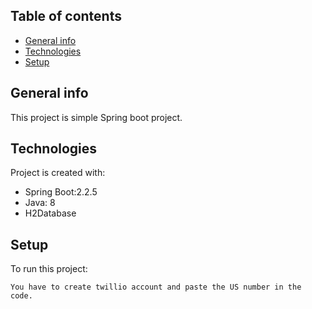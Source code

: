 ## Table of contents
* [General info](#general-info)
* [Technologies](#technologies)
* [Setup](#setup)

## General info
This project is simple Spring boot project.
	
## Technologies
Project is created with:
*  Spring Boot:2.2.5
*  Java: 8
*  H2Database
	
## Setup
To run this project:

```
You have to create twillio account and paste the US number in the code.
```
